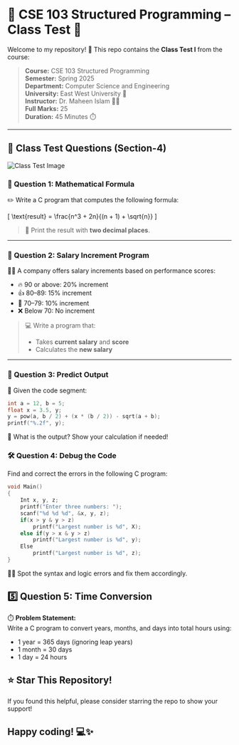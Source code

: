 # 🧠 CSE 103 Structured Programming – Class Test 📘

Welcome to my repository! 👋 This repo contains the **Class Test I** from the course:

> **Course:** CSE 103 Structured Programming  
> **Semester:** Spring 2025  
> **Department:** Computer Science and Engineering  
> **University:** East West University 🏫  
> **Instructor:** Dr. Maheen Islam 👩‍🏫  
> **Full Marks:** 25  
> **Duration:** 45 Minutes ⏱️

---

## 📄 Class Test Questions (Section-4)

![Class Test Image](./CSE103.jpg) <!-- Replace with actual image path -->

### 🧮 Question 1: Mathematical Formula

✏️ Write a C program that computes the following formula:

\[
\text{result} = \frac{n^3 + 2n}{(n + 1) + \sqrt{n}}
\]

> 🔢 Print the result with **two decimal places**.

---

### 💼 Question 2: Salary Increment Program

👨‍💼 A company offers salary increments based on performance scores:

- 🔥 90 or above: 20% increment  
- 👍 80–89: 15% increment  
- 🙂 70–79: 10% increment  
- ❌ Below 70: No increment  

> 💻 Write a program that:
> - Takes **current salary** and **score**
> - Calculates the **new salary**

---

### 🤔 Question 3: Predict Output

📜 Given the code segment:

```c
int a = 12, b = 5;
float x = 3.5, y;
y = pow(a, b / 2) + (x * (b / 2)) - sqrt(a + b);
printf("%.2f", y);

```
🧠 What is the output? Show your calculation if needed!

###  🛠️ Question 4: Debug the Code
Find and correct the errors in the following C program:

```c
void Main()
{
    Int x, y, z;
    printf("Enter three numbers: ");
    scanf("%d %d %d", &x, y, z);
    if(x > y & y > z)
        printf("Largest number is %d", X);
    else if(y > x & y > z)
        printf("Largest number is %d", y);
    Else
        printf("Largest number is %d", z);
}

```
🧑‍🔧 Spot the syntax and logic errors and fix them accordingly.

## 5️⃣ **Question 5: Time Conversion**  
⏱️ **Problem Statement:**  
Write a C program to convert years, months, and days into total hours using:
- 1 year = 365 days (ignoring leap years)
- 1 month = 30 days
- 1 day = 24 hours

## ⭐ Star This Repository!
If you found this helpful, please consider starring the repo to show your support!

## Happy coding! 💻✨

